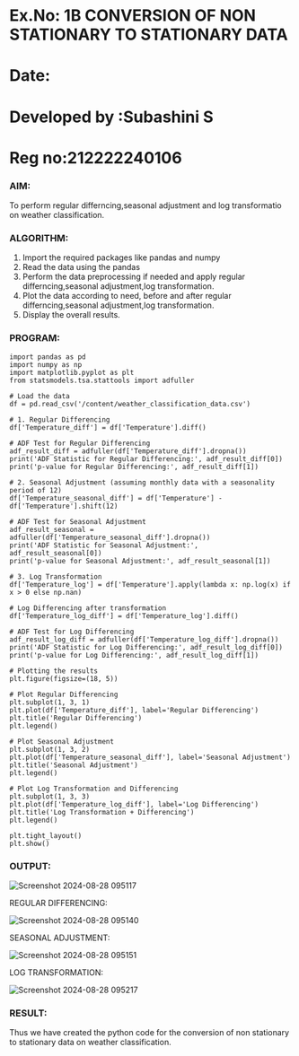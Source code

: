 # Ex.No: 1B                     CONVERSION OF NON STATIONARY TO STATIONARY DATA
# Date: 
# Developed by :Subashini S
# Reg no:212222240106

### AIM:
To perform regular differncing,seasonal adjustment and log transformatio on weather classification.




### ALGORITHM:

1. Import the required packages like pandas and numpy
2. Read the data using the pandas
3. Perform the data preprocessing if needed and apply regular differncing,seasonal adjustment,log transformation.
4. Plot the data according to need, before and after regular differncing,seasonal adjustment,log transformation.
5. Display the overall results.



### PROGRAM:
```
import pandas as pd
import numpy as np
import matplotlib.pyplot as plt
from statsmodels.tsa.stattools import adfuller

# Load the data
df = pd.read_csv('/content/weather_classification_data.csv')

# 1. Regular Differencing
df['Temperature_diff'] = df['Temperature'].diff()

# ADF Test for Regular Differencing
adf_result_diff = adfuller(df['Temperature_diff'].dropna())
print('ADF Statistic for Regular Differencing:', adf_result_diff[0])
print('p-value for Regular Differencing:', adf_result_diff[1])

# 2. Seasonal Adjustment (assuming monthly data with a seasonality period of 12)
df['Temperature_seasonal_diff'] = df['Temperature'] - df['Temperature'].shift(12)

# ADF Test for Seasonal Adjustment
adf_result_seasonal = adfuller(df['Temperature_seasonal_diff'].dropna())
print('ADF Statistic for Seasonal Adjustment:', adf_result_seasonal[0])
print('p-value for Seasonal Adjustment:', adf_result_seasonal[1])

# 3. Log Transformation
df['Temperature_log'] = df['Temperature'].apply(lambda x: np.log(x) if x > 0 else np.nan)

# Log Differencing after transformation
df['Temperature_log_diff'] = df['Temperature_log'].diff()

# ADF Test for Log Differencing
adf_result_log_diff = adfuller(df['Temperature_log_diff'].dropna())
print('ADF Statistic for Log Differencing:', adf_result_log_diff[0])
print('p-value for Log Differencing:', adf_result_log_diff[1])

# Plotting the results
plt.figure(figsize=(18, 5))

# Plot Regular Differencing
plt.subplot(1, 3, 1)
plt.plot(df['Temperature_diff'], label='Regular Differencing')
plt.title('Regular Differencing')
plt.legend()

# Plot Seasonal Adjustment
plt.subplot(1, 3, 2)
plt.plot(df['Temperature_seasonal_diff'], label='Seasonal Adjustment')
plt.title('Seasonal Adjustment')
plt.legend()

# Plot Log Transformation and Differencing
plt.subplot(1, 3, 3)
plt.plot(df['Temperature_log_diff'], label='Log Differencing')
plt.title('Log Transformation + Differencing')
plt.legend()

plt.tight_layout()
plt.show()
```

### OUTPUT:

![Screenshot 2024-08-28 095117](https://github.com/user-attachments/assets/ab499e03-26a0-4953-8339-c49906bcf374)

REGULAR DIFFERENCING:

![Screenshot 2024-08-28 095140](https://github.com/user-attachments/assets/5f71e10f-f586-4c0e-9007-63b092002f5b)

SEASONAL ADJUSTMENT:

![Screenshot 2024-08-28 095151](https://github.com/user-attachments/assets/76ffdf44-aeb1-4e6b-962d-342fb36877b0)

LOG TRANSFORMATION:

![Screenshot 2024-08-28 095217](https://github.com/user-attachments/assets/be67e2ca-5f05-41ca-9abd-c99f185484f2)


### RESULT:
Thus we have created the python code for the conversion of non stationary to stationary data on weather classification.
